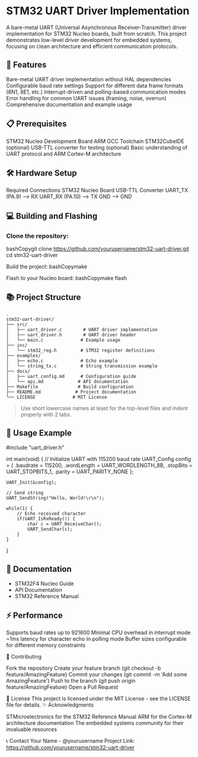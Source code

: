 # STM32 UART Driver Implementation
A bare-metal UART (Universal Asynchronous Receiver-Transmitter) driver implementation for STM32 Nucleo boards, built from scratch. This project demonstrates low-level driver development for embedded systems, focusing on clean architecture and efficient communication protocols.
## 🚀 Features

Bare-metal UART driver implementation without HAL dependencies
Configurable baud rate settings
Support for different data frame formats (8N1, 8E1, etc.)
Interrupt-driven and polling-based communication modes
Error handling for common UART issues (framing, noise, overrun)
Comprehensive documentation and example usage

## 📋 Prerequisites

STM32 Nucleo Development Board
ARM GCC Toolchain
STM32CubeIDE (optional)
USB-TTL converter for testing (optional)
Basic understanding of UART protocol and ARM Cortex-M architecture

## 🛠️ Hardware Setup

Required Connections
STM32 Nucleo Board    USB-TTL Converter
UART_TX (PA.9)   -->  RX
UART_RX (PA.10)  -->  TX
GND              -->  GND
## 💻 Building and Flashing

### Clone the repository:
bashCopygit clone https://github.com/yourusername/stm32-uart-driver.git
cd stm32-uart-driver

Build the project:
bashCopymake

Flash to your Nucleo board:
bashCopymake flash


## 📚 Project Structure

    .
    stm32-uart-driver/
    ├── src/
    │   ├── uart_driver.c        # UART driver implementation
    │   ├── uart_driver.h        # UART driver header
    │   └── main.c              # Example usage
    ├── inc/
    │   └── stm32_reg.h         # STM32 register definitions
    ├── examples/
    │   ├── echo.c              # Echo example
    │   └── string_tx.c         # String transmission example
    ├── docs/
    │   ├── uart_config.md      # Configuration guide
    │   └── api.md             # API documentation
    ├── Makefile               # Build configuration
    ├── README.md             # Project documentation
    └── LICENSE              # MIT License
> Use short lowercase names at least for the top-level files and indent properly with 2 tabs. 

    
    
## 🔧 Usage Example
#include "uart_driver.h"

int main(void) {
    // Initialize UART with 115200 baud rate
    UART_Config config = {
        .baudrate = 115200,
        .wordLength = UART_WORDLENGTH_8B,
        .stopBits = UART_STOPBITS_1,
        .parity = UART_PARITY_NONE
    };
    
    UART_Init(&config);
    
    // Send string
    UART_SendString("Hello, World!\r\n");
    
    while(1) {
        // Echo received character
        if(UART_IsRxReady()) {
            char c = UART_ReceiveChar();
            UART_SendChar(c);
        }
    }
}
## 📖 Documentation

+ STM32F4 Nucleo Guide
+ API Documentation
+ STM32 Reference Manual

## ⚡ Performance

Supports baud rates up to 921600
Minimal CPU overhead in interrupt mode
~1ms latency for character echo in polling mode
Buffer sizes configurable for different memory constraints

🤝 Contributing

Fork the repository
Create your feature branch (git checkout -b feature/AmazingFeature)
Commit your changes (git commit -m 'Add some AmazingFeature')
Push to the branch (git push origin feature/AmazingFeature)
Open a Pull Request

📝 License
This project is licensed under the MIT License - see the LICENSE file for details.
✨ Acknowledgments

STMicroelectronics for the STM32 Reference Manual
ARM for the Cortex-M architecture documentation
The embedded systems community for their invaluable resources

📞 Contact
Your Name - @yourusername
Project Link: https://github.com/yourusername/stm32-uart-driver

